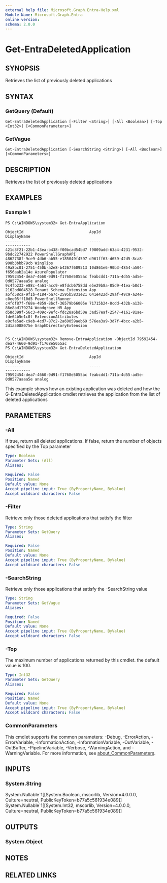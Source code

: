 ```yaml
---
external help file: Microsoft.Graph.Entra-Help.xml
Module Name: Microsoft.Graph.Entra
online version:
schema: 2.0.0
---
```


# Get-EntraDeletedApplication

## SYNOPSIS
Retrieves the list of previously deleted applications

## SYNTAX

### GetQuery (Default)
```
Get-EntraDeletedApplication [-Filter <String>] [-All <Boolean>] [-Top <Int32>] [<CommonParameters>]
```

### GetVague
```
Get-EntraDeletedApplication [-SearchString <String>] [-All <Boolean>] [<CommonParameters>]
```

## DESCRIPTION
Retrieves the list of previously deleted applications

## EXAMPLES

### Example 1
```
PS C:\WINDOWS\system32> Get-EntraApplication

ObjectId                             AppId                                DisplayName
--------                             -----                                -----------
421c3f21-22b1-43ea-b438-f00bcad54bd7 f9009add-63a4-4231-9532-9bdc22742922 PowerShellGraphAPI
4862738f-9ce9-4db6-ab55-e185049f4597 d961ff63-d659-42d5-8ca8-908b3bbb79cb WingTips
49a8bc01-2751-450b-a2e8-b4267f609513 10d861e6-90b3-4854-a504-f656aab2a14e AzurePopulator
79592454-dea7-4660-9d91-f1768e5055ac feabcdd1-711a-4d55-ad5e-0d0577aaaa5e analog
9c4fb233-e88c-4a61-acc9-e8fdcb6758dd e5e29b8a-85d9-41ea-b8d1-2162bd004528 Tenant Schema Extension App
a5fd58ca-9f1b-4184-ba7c-2595b5831e21 641e422d-29af-49c9-a24e-c0ee05ff10d5 PowerShellRunner
c4fdf87f-f68e-4859-8bcf-36579b66005e 71715b24-8cdd-432b-a138-86e8ad179274 Woodgrove HR App
d58d399f-56c3-409c-9efc-fdc28a6bd50e 3ad57eaf-2547-4161-81ae-fde64b5e1c0f ExtensionAttributes
e9cfe5ad-c9eb-4cd7-87c2-2a69059aeb69 576ea3a9-3d7f-4bcc-a2b5-2d1a5088075e GraphDirectoryExtension


PS C:\WINDOWS\system32> Remove-EntraApplication -ObjectId 79592454-dea7-4660-9d91-f1768e5055ac
PS C:\WINDOWS\system32> Get-EntraDeletedApplication

ObjectId                             AppId                                DisplayName
--------                             -----                                -----------
79592454-dea7-4660-9d91-f1768e5055ac feabcdd1-711a-4d55-ad5e-0d0577aaaa5e analog
```

This example shows how an existing application was deleted and how the G-EntraDeletedApplication cmdlet retrieves the application from the list of deleted applications

## PARAMETERS

### -All
If true, return all deleted applications.
If false, return the number of objects specified by the Top parameter

```yaml
Type: Boolean
Parameter Sets: (All)
Aliases:

Required: False
Position: Named
Default value: None
Accept pipeline input: True (ByPropertyName, ByValue)
Accept wildcard characters: False
```

### -Filter
Retrieve only those deleted applications that satisfy the filter

```yaml
Type: String
Parameter Sets: GetQuery
Aliases:

Required: False
Position: Named
Default value: None
Accept pipeline input: True (ByPropertyName, ByValue)
Accept wildcard characters: False
```

### -SearchString
Retrieve only those applications that satisfy the -SearchString value

```yaml
Type: String
Parameter Sets: GetVague
Aliases:

Required: False
Position: Named
Default value: None
Accept pipeline input: True (ByPropertyName, ByValue)
Accept wildcard characters: False
```

### -Top
The maximum number of applications returned by this cmdlet.
the default value is 100.

```yaml
Type: Int32
Parameter Sets: GetQuery
Aliases:

Required: False
Position: Named
Default value: None
Accept pipeline input: True (ByPropertyName, ByValue)
Accept wildcard characters: False
```

### CommonParameters
This cmdlet supports the common parameters: -Debug, -ErrorAction, -ErrorVariable, -InformationAction, -InformationVariable, -OutVariable, -OutBuffer, -PipelineVariable, -Verbose, -WarningAction, and -WarningVariable. For more information, see [about_CommonParameters](https://go.microsoft.com/fwlink/?LinkID=113216).

## INPUTS

### System.String
System.Nullable\`1\[\[System.Boolean, mscorlib, Version=4.0.0.0, Culture=neutral, PublicKeyToken=b77a5c561934e089\]\] System.Nullable\`1\[\[System.Int32, mscorlib, Version=4.0.0.0, Culture=neutral, PublicKeyToken=b77a5c561934e089\]\]

## OUTPUTS

### System.Object
## NOTES

## RELATED LINKS
